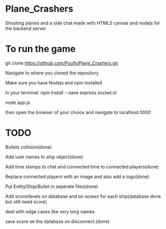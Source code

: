 # Plane_Crashers
Shooting planes and a side chat made with HTML5 canvas and nodejs for the backend server

# To run the game
git clone https://github.com/Poufy/Plane_Crashers.git

Navigate to where you cloned the repository 

Make sure you have Nodejs and npm installed

In your terminal: npm install --save express socket.io

node app.js

then open the browser of your choice and navigate to localhost:3000

# TODO
Bullets collision(done)

Add user names to ship object(done)

Add time stamps to chat and connected time to connected players(done)

Replace connected players with an image and also add a logo(done)

Put Entity/Ship/Bullet in seperate files(done)

Add score/levels on database and on screen for each ship(database done but still need score)

deal with edge cases like very long names.

save score on the database on disconnect.(done)




